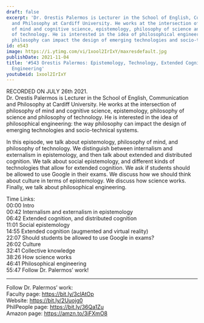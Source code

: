 ```yaml
---
draft: false
excerpt: 'Dr. Orestis Palermos is Lecturer in the School of English, Communication
  and Philosophy at Cardiff University. He works at the intersection of philosophy
  of mind and cognitive science, epistemology, philosophy of science and philosophy
  of technology. He is interested in the idea of philosophical engineering: the way
  philosophy can impact the design of emerging technologies and socio-technical systems.'
id: e543
image: https://i.ytimg.com/vi/1xool2IrIxY/maxresdefault.jpg
publishDate: 2021-11-04
title: '#543 Orestis Palermos: Epistemology, Technology, Extended Cognition, and Philosophical
  Engineering'
youtubeid: 1xool2IrIxY
---
```

RECORDED ON JULY 26th 2021.  
Dr. Orestis Palermos is Lecturer in the School of English, Communication and Philosophy at Cardiff University. He works at the intersection of philosophy of mind and cognitive science, epistemology, philosophy of science and philosophy of technology. He is interested in the idea of philosophical engineering: the way philosophy can impact the design of emerging technologies and socio-technical systems.

In this episode, we talk about epistemology, philosophy of mind, and philosophy of technology. We distinguish between internalism and externalism in epistemology, and then talk about extended and distributed cognition. We talk about social epistemology, and different kinds of technologies that allow for extended cognition. We ask if students should be allowed to use Google in their exams. We discuss how we should think about culture in terms of epistemology. We discuss how science works. Finally, we talk about philosophical engineering.

Time Links:  
00:00  Intro  
00:42  Internalism and externalism in epistemology  
06:42  Extended cognition, and distributed cognition  
11:01  Social epistemology  
14:55  Extended cognition (augmented and virtual reality)  
22:07  Should students be allowed to use Google in exams?  
26:02  Culture  
32:41  Collective knowledge  
38:26  How science works  
46:41  Philosophical engineering  
55:47  Follow Dr. Palermos’ work!

---

Follow Dr. Palermos’ work:  
Faculty page: https://bit.ly/3clAtOp  
Website: https://bit.ly/2Uuojg0  
PhilPeople page: https://bit.ly/36Qa1Zu  
Amazon page: https://amzn.to/3iFXmO8
